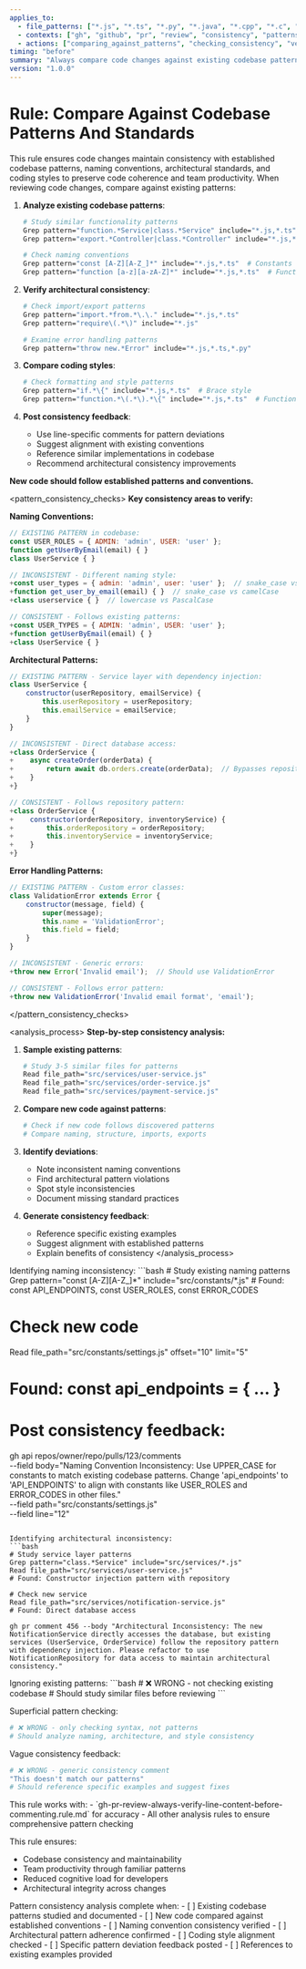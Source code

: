 ```yaml
---
applies_to:
  - file_patterns: ["*.js", "*.ts", "*.py", "*.java", "*.cpp", "*.c", "*.cs", "*.go", "*.rs"]
  - contexts: ["gh", "github", "pr", "review", "consistency", "patterns", "standards"]
  - actions: ["comparing_against_patterns", "checking_consistency", "verifying_standards"]
timing: "before"
summary: "Always compare code changes against existing codebase patterns, naming conventions, architectural standards, and coding style consistency"
version: "1.0.0"
---
```


# Rule: Compare Against Codebase Patterns And Standards

<purpose>
This rule ensures code changes maintain consistency with established codebase patterns, naming conventions, architectural standards, and coding styles to preserve code coherence and team productivity.
</purpose>

<instructions>
When reviewing code changes, compare against existing patterns:

1. **Analyze existing codebase patterns**:
   ```bash
   # Study similar functionality patterns
   Grep pattern="function.*Service|class.*Service" include="*.js,*.ts"
   Grep pattern="export.*Controller|class.*Controller" include="*.js,*.ts"
   
   # Check naming conventions
   Grep pattern="const [A-Z][A-Z_]*" include="*.js,*.ts"  # Constants
   Grep pattern="function [a-z][a-zA-Z]*" include="*.js,*.ts"  # Functions
   ```

2. **Verify architectural consistency**:
   ```bash
   # Check import/export patterns
   Grep pattern="import.*from.*\.\." include="*.js,*.ts"
   Grep pattern="require\(.*\)" include="*.js"
   
   # Examine error handling patterns
   Grep pattern="throw new.*Error" include="*.js,*.ts,*.py"
   ```

3. **Compare coding styles**:
   ```bash
   # Check formatting and style patterns
   Grep pattern="if.*\{" include="*.js,*.ts"  # Brace style
   Grep pattern="function.*\(.*\).*\{" include="*.js,*.ts"  # Function style
   ```

4. **Post consistency feedback**:
   - Use line-specific comments for pattern deviations
   - Suggest alignment with existing conventions
   - Reference similar implementations in codebase
   - Recommend architectural consistency improvements

**New code should follow established patterns and conventions.**
</instructions>

<pattern_consistency_checks>
**Key consistency areas to verify:**

**Naming Conventions:**
```javascript
// EXISTING PATTERN in codebase:
const USER_ROLES = { ADMIN: 'admin', USER: 'user' };
function getUserByEmail(email) { }
class UserService { }

// INCONSISTENT - Different naming style:
+const user_types = { admin: 'admin', user: 'user' };  // snake_case vs UPPER_CASE
+function get_user_by_email(email) { }  // snake_case vs camelCase
+class userservice { }  // lowercase vs PascalCase

// CONSISTENT - Follows existing patterns:
+const USER_TYPES = { ADMIN: 'admin', USER: 'user' };
+function getUserByEmail(email) { }
+class UserService { }
```

**Architectural Patterns:**
```javascript
// EXISTING PATTERN - Service layer with dependency injection:
class UserService {
    constructor(userRepository, emailService) {
        this.userRepository = userRepository;
        this.emailService = emailService;
    }
}

// INCONSISTENT - Direct database access:
+class OrderService {
+    async createOrder(orderData) {
+        return await db.orders.create(orderData);  // Bypasses repository pattern
+    }
+}

// CONSISTENT - Follows repository pattern:
+class OrderService {
+    constructor(orderRepository, inventoryService) {
+        this.orderRepository = orderRepository;
+        this.inventoryService = inventoryService;
+    }
+}
```

**Error Handling Patterns:**
```javascript
// EXISTING PATTERN - Custom error classes:
class ValidationError extends Error {
    constructor(message, field) {
        super(message);
        this.name = 'ValidationError';
        this.field = field;
    }
}

// INCONSISTENT - Generic errors:
+throw new Error('Invalid email');  // Should use ValidationError

// CONSISTENT - Follows error pattern:
+throw new ValidationError('Invalid email format', 'email');
```
</pattern_consistency_checks>

<analysis_process>
**Step-by-step consistency analysis:**

1. **Sample existing patterns**:
   ```bash
   # Study 3-5 similar files for patterns
   Read file_path="src/services/user-service.js"
   Read file_path="src/services/order-service.js"
   Read file_path="src/services/payment-service.js"
   ```

2. **Compare new code against patterns**:
   ```bash
   # Check if new code follows discovered patterns
   # Compare naming, structure, imports, exports
   ```

3. **Identify deviations**:
   - Note inconsistent naming conventions
   - Find architectural pattern violations
   - Spot style inconsistencies
   - Document missing standard practices

4. **Generate consistency feedback**:
   - Reference specific existing examples
   - Suggest alignment with established patterns
   - Explain benefits of consistency
</analysis_process>

<examples>
<correct>
Identifying naming inconsistency:
```bash
# Study existing naming patterns
Grep pattern="const [A-Z][A-Z_]*" include="src/constants/*.js"
# Found: const API_ENDPOINTS, const USER_ROLES, const ERROR_CODES

# Check new code
Read file_path="src/constants/settings.js" offset="10" limit="5"
# Found: const api_endpoints = { ... }

# Post consistency feedback:
gh api repos/owner/repo/pulls/123/comments \
  --field body="Naming Convention Inconsistency: Use UPPER_CASE for constants to match existing codebase patterns. Change 'api_endpoints' to 'API_ENDPOINTS' to align with constants like USER_ROLES and ERROR_CODES in other files." \
  --field path="src/constants/settings.js" \
  --field line="12"
```

Identifying architectural inconsistency:
```bash
# Study service layer patterns
Grep pattern="class.*Service" include="src/services/*.js"
Read file_path="src/services/user-service.js"
# Found: Constructor injection pattern with repository

# Check new service
Read file_path="src/services/notification-service.js"
# Found: Direct database access

gh pr comment 456 --body "Architectural Inconsistency: The new NotificationService directly accesses the database, but existing services (UserService, OrderService) follow the repository pattern with dependency injection. Please refactor to use NotificationRepository for data access to maintain architectural consistency."
```
</correct>

<incorrect>
Ignoring existing patterns:
```bash
# ❌ WRONG - not checking existing codebase
# Should study similar files before reviewing
```

Superficial pattern checking:
```bash
# ❌ WRONG - only checking syntax, not patterns
# Should analyze naming, architecture, and style consistency
```

Vague consistency feedback:
```bash
# ❌ WRONG - generic consistency comment
"This doesn't match our patterns"
# Should reference specific examples and suggest fixes
```
</incorrect>
</examples>

<integration>
This rule works with:
- `gh-pr-review-always-verify-line-content-before-commenting.rule.md` for accuracy
- All other analysis rules to ensure comprehensive pattern checking

This rule ensures:
- Codebase consistency and maintainability
- Team productivity through familiar patterns
- Reduced cognitive load for developers
- Architectural integrity across changes
</integration>

<validation>
Pattern consistency analysis complete when:
- [ ] Existing codebase patterns studied and documented
- [ ] New code compared against established conventions
- [ ] Naming convention consistency verified
- [ ] Architectural pattern adherence confirmed
- [ ] Coding style alignment checked
- [ ] Specific pattern deviation feedback posted
- [ ] References to existing examples provided
</validation>